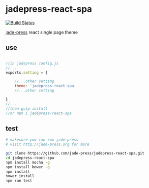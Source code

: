 # jadepress-react-spa

[![Build Status](https://travis-ci.org/jade-press/jadepress-react-spa.svg?branch=master)](https://travis-ci.org/jade-press/jadepress-react-spa)

[jade-press](http://jade-press.org) react single page theme

## use
```javascript

//in jadepress config.js
//...
exports.setting = {

    //...other setting
    theme: 'jadepress-react-spa'
    //...other setting

}
//...
//then gulp install
//or npm i jadepress-react-spa
```

## test
```bash
# makesure you can run jade-press
# visit http://jade-press.org for more

git clone https://github.com/jade-press/jadepress-react-spa.git
cd jadepress-react-spa
npm install mocha -g
npm install bower -g
npm install
bower install
npm run test

```

